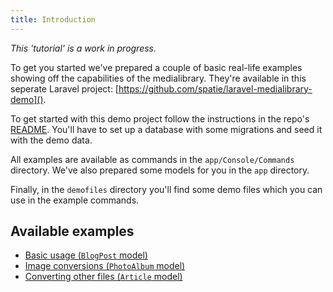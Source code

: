 ```yaml
---
title: Introduction
---
```


_This 'tutorial' is a work in progress._

To get you started we've prepared a couple of basic real-life examples showing off the capabilities of the medialibrary.
 They're available in this seperate Laravel project: [https://github.com/spatie/laravel-medialibrary-demo]().

To get started with this demo project follow the instructions in the repo's [README](https://github.com/spatie/laravel-medialibrary-demo/blob/master/README.md). You'll have to set up a database with some migrations and seed it with the demo data.

All examples are available as commands in the `app/Console/Commands` directory. We've also prepared some models for you in the `app` directory.

Finally, in the `demofiles` directory you'll find some demo files which you can use in the example commands.

## Available examples

- [Basic usage (`BlogPost` model)](https://docs.spatie.be/laravel-medialibrary/v5/tutorial/basic-usage)
- [Image conversions (`PhotoAlbum` model)](https://docs.spatie.be/laravel-medialibrary/v5/tutorial/image-conversions)
- [Converting other files (`Article` model)](https://docs.spatie.be/laravel-medialibrary/v5/tutorial/converting-other-files)
